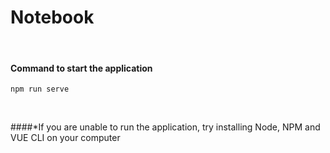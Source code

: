 # Notebook

<br>

#### Command to start the application

``` 
npm run serve
```

<br>

####*If you are unable to run the application, try installing Node, NPM and VUE CLI on your computer


